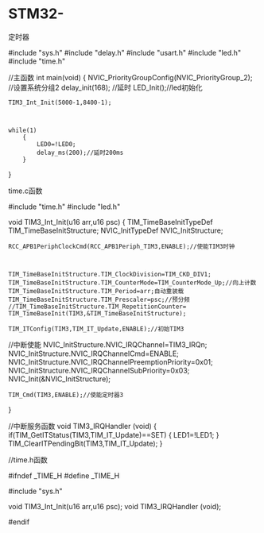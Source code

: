 # STM32-
定时器

#include "sys.h"
#include "delay.h"
#include "usart.h"
#include "led.h"
#include "time.h"



//主函数
int main(void)
{
	NVIC_PriorityGroupConfig(NVIC_PriorityGroup_2);	//设置系统分组2
	delay_init(168);		  //延时
	LED_Init();//led初始化

	TIM3_Int_Init(5000-1,8400-1);



	while(1)
		{
			LED0=!LED0;
			delay_ms(200);//延时200ms
		}



}

time.c函数

#include "time.h"
#include "led.h"




void TIM3_Int_Init(u16 arr,u16 psc)
{
	TIM_TimeBaseInitTypeDef TIM_TimeBaseInitStructure;
	NVIC_InitTypeDef  NVIC_InitStructure;
	
	
	RCC_APB1PeriphClockCmd(RCC_APB1Periph_TIM3,ENABLE);//使能TIM3时钟
	
	
	
	TIM_TimeBaseInitStructure.TIM_ClockDivision=TIM_CKD_DIV1;
	TIM_TimeBaseInitStructure.TIM_CounterMode=TIM_CounterMode_Up;//向上计数
	TIM_TimeBaseInitStructure.TIM_Period=arr;自动重装载
	TIM_TimeBaseInitStructure.TIM_Prescaler=psc;//预分频
	//TIM_TimeBaseInitStructure.TIM_RepetitionCounter=
	TIM_TimeBaseInit(TIM3,&TIM_TimeBaseInitStructure);
	
	TIM_ITConfig(TIM3,TIM_IT_Update,ENABLE);//初始TIM3

	
	
	
	
//中断使能
	NVIC_InitStructure.NVIC_IRQChannel=TIM3_IRQn;
	NVIC_InitStructure.NVIC_IRQChannelCmd=ENABLE;
	NVIC_InitStructure.NVIC_IRQChannelPreemptionPriority=0x01;
	NVIC_InitStructure.NVIC_IRQChannelSubPriority=0x03;
	NVIC_Init(&NVIC_InitStructure);

	TIM_Cmd(TIM3,ENABLE);//使能定时器3


}


//中断服务函数
void TIM3_IRQHandler (void)
{
	if(TIM_GetITStatus(TIM3,TIM_IT_Update)==SET)
	{
		LED1=!LED1;
	}
	TIM_ClearITPendingBit(TIM3,TIM_IT_Update);
}


//time.h函数

#ifndef _TIME_H
#define _TIME_H

#include "sys.h"




void TIM3_Int_Init(u16 arr,u16 psc);
void TIM3_IRQHandler (void);


#endif


